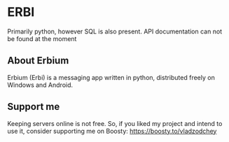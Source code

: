 # ERBI
Primarily python, however SQL is also present.
API documentation can not be found at the moment
## About Erbium
Erbium (Erbi) is a messaging app written in python, distributed freely on Windows and Android.
## Support me
Keeping servers online is not free. So, if you liked my project and intend to use it, consider supporting me on Boosty: https://boosty.to/vladzodchey
